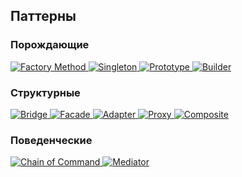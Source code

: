 ## Паттерны

### Порождающие

<div>
    <a href="https://github.com/R1ON/patterns/blob/main/src/creational/Factory.ts" target="_blank">
     <img src="https://img.shields.io/badge/Factory%20Method-7aad0c" alt="Factory Method"/>
    </a>
    <a href="https://github.com/R1ON/patterns/blob/main/src/creational/Singleton.ts" target="_blank">
     <img src="https://img.shields.io/badge/Facade-7aad0c" alt="Singleton"/>
    </a>
    <a href="https://github.com/R1ON/patterns/blob/main/src/creational/Prototype.ts" target="_blank">
     <img src="https://img.shields.io/badge/Prototype-7aad0c" alt="Prototype"/>
    </a>
    <a href="https://github.com/R1ON/patterns/blob/main/src/creational/Builder.ts" target="_blank">
     <img src="https://img.shields.io/badge/Builder-7aad0c" alt="Builder"/>
    </a>
</div>

### Структурные

<div>
    <a href="https://github.com/R1ON/patterns/blob/main/src/structural/Bridge.ts" target="_blank">
     <img src="https://img.shields.io/badge/Bridge-d9901a" alt="Bridge"/>
    </a>
    <a href="https://github.com/R1ON/patterns/blob/main/src/structural/Facade.ts" target="_blank">
     <img src="https://img.shields.io/badge/Facade-d9901a" alt="Facade"/>
    </a>
    <a href="https://github.com/R1ON/patterns/blob/main/src/structural/Adapter.ts" target="_blank">
     <img src="https://img.shields.io/badge/Adapter-d9901a" alt="Adapter"/>
    </a>
    <a href="https://github.com/R1ON/patterns/blob/main/src/structural/Proxy.ts" target="_blank">
     <img src="https://img.shields.io/badge/Proxy-d9901a" alt="Proxy"/>
    </a>
    <a href="https://github.com/R1ON/patterns/blob/main/src/structural/Composite.ts" target="_blank">
     <img src="https://img.shields.io/badge/Composite-d9901a" alt="Composite"/>
    </a>
</div>

### Поведенческие

<div>
    <a href="https://github.com/R1ON/patterns/blob/main/src/behavioral/ChainOfCommand.ts" target="_blank">
     <img src="https://img.shields.io/badge/Chain%20of%20Command-de3d37" alt="Chain of Command"/>
    </a>
    <a href="https://github.com/R1ON/patterns/blob/main/src/behavioral/Mediator.ts" target="_blank">
     <img src="https://img.shields.io/badge/Mediator-de3d37" alt="Mediator"/>
    </a>
</div>